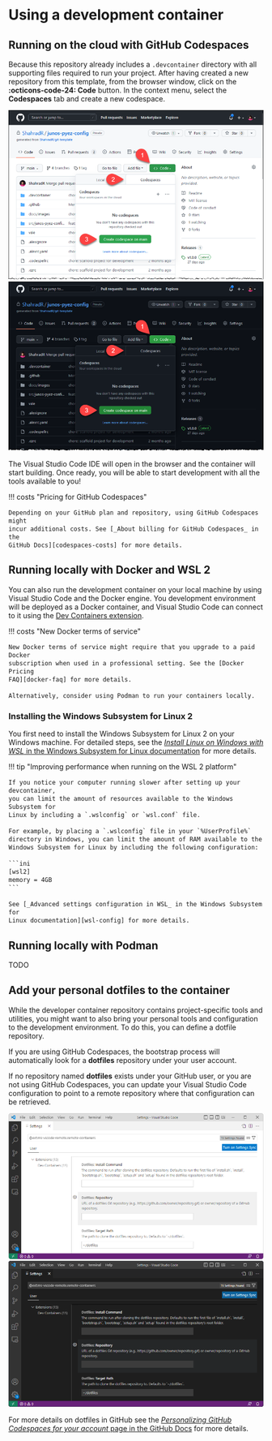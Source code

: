 # Using a development container

## Running on the cloud with GitHub Codespaces

Because this repository already includes a `.devcontainer` directory with all
supporting files required to run your project. After having created a new
repository from this template, from the browser window, click on the
**:octicons-code-24: Code** button. In the context menu, select the
**Codespaces** tab and create a new codespace.

![Create GitHub Codespaces](./images/create-codespaces-light.png#only-light)
![Create GitHub Codespaces](./images/create-codespaces-dark.png#only-dark)

The Visual Studio Code IDE will open in the browser and the container will start
building. Once ready, you will be able to start development with all the tools
available to you!

!!! costs "Pricing for GitHub Codespaces"

    Depending on your GitHub plan and repository, using GitHub Codespaces might
    incur additional costs. See [_About billing for GitHub Codespaces_ in the
    GitHub Docs][codespaces-costs] for more details.

## Running locally with Docker and WSL 2

You can also run the development container on your local machine by using Visual
Studio Code and the Docker engine. You development environment will be deployed
as a Docker container, and Visual Studio Code can connect to it using the [Dev
Containers extension][vscode-devcontainer].

!!! costs "New Docker terms of service"

    New Docker terms of service might require that you upgrade to a paid Docker
    subscription when used in a professional setting. See the [Docker Pricing
    FAQ][docker-faq] for more details.

    Alternatively, consider using Podman to run your containers locally.

### Installing the Windows Subsystem for Linux 2

You first need to install the Windows Subsystem for Linux 2 on your Windows
machine. For detailed steps, see the [_Install Linux on Windows with WSL_ in the
Windows Subsystem for Linux documentation][wsl-install] for more details.

!!! tip "Improving performance when running on the WSL 2 platform"

    If you notice your computer running slower after setting up your devcontainer,
    you can limit the amount of resources available to the Windows Subsystem for
    Linux by including a `.wslconfig` or `wsl.conf` file.

    For example, by placing a `.wslconfig` file in your `%UserProfile%`
    directory in Windows, you can limit the amount of RAM available to the
    Windows Subsystem for Linux by including the following configuration:

    ```ini
    [wsl2]
    memory = 4GB
    ```

    See [_Advanced settings configuration in WSL_ in the Windows Subsystem for
    Linux documentation][wsl-config] for more details.

## Running locally with Podman

TODO

## Add your personal dotfiles to the container

While the developer container repository contains project-specific tools and
utilities, you might want to also bring your personal tools and configuration to
the development environment. To do this, you can define a dotfile repository.

If you are using GitHub Codespaces, the bootstrap process will automatically
look for a **dotfiles** repository under your user account.

If no repository named **dotfiles** exists under your GitHub user, or you are
not using GitHub Codespaces, you can update your Visual Studio Code
configuration to point to a remote repository where that configuration can be
retrieved.

![dotfiles config for VSCode](./images/dotfiles-vscode-config-light.png#only-light)
![dotfiles config for VSCode](./images/dotfiles-vscode-config-dark.png#only-dark)

For more details on dotfiles in GitHub see the [_Personalizing GitHub Codespaces
for your account_ page in the GitHub Docs][dotfiles] for more details.

<!-- markdownlint-disable link-image-reference-definitions -->

[codespaces-costs]:
  https://docs.github.com/en/billing/managing-billing-for-github-codespaces/about-billing-for-github-codespaces
[docker-faq]: https://www.docker.com/pricing/faq/
[vscode-devcontainer]:
  https://marketplace.visualstudio.com/items?itemName=ms-vscode-remote.remote-containers
[wsl-config]: https://learn.microsoft.com/en-us/windows/wsl/wsl-config

<!-- markdownlint-enable link-image-reference-definitions -->

[wsl-install]: https://learn.microsoft.com/en-us/windows/wsl/install
[dotfiles]:
  https://docs.github.com/en/codespaces/customizing-your-codespace/personalizing-github-codespaces-for-your-account
